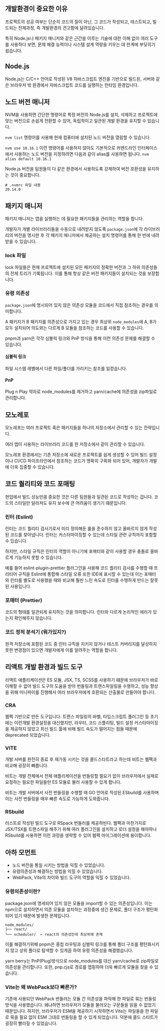 ## 개발환경이 중요한 이유

프로젝트의 성공 여부는 단순히 코드의 질이 아닌, 그 코드가 작성되고, 테스트되고, 빌드되는 전체과정, 즉 개발환경의 견고함에 달려있습니다.

특히 Node.js나 패키지 매니저와 같은 근간을 이루는 기술에 대한 이해 없이 여러 도구를 사용하다 보면, 문제 해결 능력이나 시스템 설계 역량을 키우는 데 한계에 부딪히기 쉽습니다.

## Node.js

Node.js는 C/C++ 언어로 작성된 V8 자바스크립트 엔진을 기반으로 빌드된, 서버와 같은 브라우저 밖 환경에서 자바스크립트 코드를 실행하는 런타임 환경입니다.

## 노드 버전 매니저

NVM을 사용하면 간단한 명령어로 특정 버전의 Node.js를 설치, 삭제하고 프로젝트에 맞는 버전으로 손쉽게 전환할 수 있어, 독립적이고 일관된 개발 환경을 유지할 수 있습니다.

`nvm list` 명령어를 사용해 현재 컴퓨터에 설치된 노드 버전을 열람할 수 있습니다.

`nvm use 18.16.1` 이런 명령어를 사용하지 않아도 기본적으로 커맨드라인 인터페이스에서 사용하는 노드 버전을 지정하려면 다음과 같이 alias를 사용하면 됩니다. `nvm alias default 18.16.1`

Node.js 버전을 팀원들이 다 같은 환경에서 사용하도록 강제하여 버전 호환성을 유지하는 것이 중요합니다.

```
# .nvmrc 파일 내용
20.14.0
```

## 패키지 매니저

패키지 매니저는 앱을 실행하는 데 필요한 패키지들을 관리하는 역할을 합니다.

개발자가 개별 라이브러리들을 수동으로 내려받지 않도록 `package.json`에 각 라이브러리의 버전을 명시한 후 각 패키지 매니저에서 제공하는 설치 명령어를 통해 한 번에 내려 받을 수 있습니다.

### lock 파일

lock 파일들은 현재 프로젝트에 설치된 모든 패키지의 정확한 버전과 그 하위 의존성들의 전체 트리가 기록됩니다. 이를 통해 항상 같은 버전 패키지들이 설치되는 것을 보장합니다.

### 유령 의존성

`package.json`에 명시되어 있지 않은 의존성 모듈을 코드에서 직접 참조하는 경우를 의미합니다.

A 패키지가 B 패키지를 의존성으로 가지고 있는 경우 최상위 `node_modules`에 A, B가 모두 설치되어 의도와는 다르게 B 모듈을 참조하는 코드를 사용할 수 있습니다.

pnpm과 yarn은 각각 심볼릭 링크와 PnP 방식을 통해 이런 의존성 문제를 해결할 수 있습니다.

#### 심볼릭 링크

파일 시스템 레벨에서 다른 파일/폴더를 가리키는 참조를 일컫습니다.

#### PnP

Plug n Play 약자로 node_modules를 제거하고 yarn/cache에 의존성을 zip파일로 관리합니다.

## 모노레포

모노레포는 여러 프로젝트 혹은 패키지들을 하나의 저장소에서 관리할 수 있는 전략입니다.

여러 앱이 사용하는 라이브러리 코드를 한 저장소에서 같이 관리할 수 있습니다.

모노레포 환경에서는 기존 저장소에 새로운 프로젝트를 쉽게 생성할 수 있어 빌드 설정이나 CI/CD 파이프라인에서 참조하는 코드가 명확히 구획화 되어 있어, 개발자가 개발에 더욱 집중할 수 있습니다.

## 코드 퀄리티와 코드 포매팅

현업에서 빌드 성능만큼 중요한 것은 다른 팀원들과 일관된 코드로 작성하는 겁니다. 코드의 스타일만 달라져도 유지 보수에 큰 어려움이 생기기 떄문입니다.

### 린터 (Eslint)

린터는 코드 퀄리티 검사기로서 미리 정의해둔 룰을 준수하지 않고 올바르지 않게 작성된 코드를 찾아냅니다. 린터는 커스터마이징할 수 있는데 스타일 관련 규칙까지 포함할 수 있습니다.

하지만, 스타일 규칙은 린터의 역할이 아니기에 포매터와 같이 사용할 경우 충돌로 올바르게 기능하지 못할 수 있습니다.

예를 들어 eslint-plugin-prettier 플러그인을 사용해 코드 퀄리티 검사를 수행할 때 프리티어 규칙을 Eslint에 통합해 스타일 오류 또한 IDE에 표시할 수 있는데 이는 포매터와 린터를 별도로 사용했을 때와 비교해 훨씬 느린 속도로 린터를 수행하게 만드는 잘못된 사용입니다.

### 포매터 (Prettier)

코드의 형태를 일관되게 유지하는 것을 의미합니다. 린터와 다르게 논리적인 에러가 있는지 확인해주지 않습니다.

### 코드 정적 분석기 (뭐가있지?)

원격 저장소에 포함된 코드 중 린터 규칙을 지키지 않거나 테스트 커버리지를 달성하지 못한 변경점이 있으면 개발자에게 이를 알려주는 역할을 합니다.

## 리액트 개발 환경과 빌드 도구

리액트 애플리케이션은 ES 모듈, JSX, TS, SCSS를 사용하기 떄문에 브라우저가 바로 이해할 수 없어 빌드 도구의 도움을 받아 번들링과 트랜스파일링을 수행하고, 성능 향상을 위해 미니파이를 진행해서 여러 브라우저에게 호환되는 산출물로 만들어야 합니다.

### CRA

웹팩 기반으로 만든 도구입니다. 트랜스 파일링의 바벨, 타입스크립트 플러그인 등 초기에는 이런개발 환경설정을 대신했지만, 라우터, 코드 스플리팅, 빌드 설정 커스타마이징을 제공하지 않았고 최신 빌드 툴에 비해 빌드 속도가 떨어지는 점들 때문에 deprecated 되었습니다.

### VITE

개발 서버를 완전히 종료 후 재가동 시키는 것을 콜드스타트라고 하는데 비트는 웹팩과 비교해 굉장히 빠릅니다.

비트는 개발 전체에서 전체 애플리케이션을 번들링할 필요가 없이 브라우저에서 실제로 요청하는 필요한 파일들만 ES 모듈로 불러 사용할 수 있게 합니다.

비트는 개발 서버에서 사전 번들링을 수행할 때 GO 언어로 작성된 ESbuild를 사용하며 이는 사전 번들링을 매우 빠른 속도로 가능하게 도와줍니다.

### RSbuild

러스트로 작성된 빌드 도구로 RSpack 번들러를 제공하빈다. 웹팩과 마찬가지로 JSX/TSX를 트랜스파일 해주기 위해 여러 플러그인을 설치하고 로더 설정을 해야하나 RSbuild를 사용하면 이런 과정을 생략할 수 있어 웹팩 마이그레이션에 용이합니다.

## 아하 모먼트

- 노드 버전을 통일 시키는 방법을 익힐 수 있었습니다.
- 유령의존성과 해결하는 방법을 익힐 수 있었습니다.
- WebPack, Vite의 차이와 빌드 도구의 역할을 익힐 수 있었습니다.

### 유령의존성이란?

package.json에 명세되어 있지 않은 모듈을 import할 수 있는 의존성입니다. 이는 npm으로 설치하면서 의존 모듈을 설치하는 과정중에 생긴 문제로, 폴더 구조가 평탄화 되어 있기 때문에 발생한 문제입니다.

```
node_modules/
├── react/
└── scheduler/  ← react의 의존성인데 최상위에 존재
```

이를 해결하기위해 pnpm은 중첩 라우팅과 심벌릭 링크를 통해 폴더 구조를 평탄화시키지 않고 상위 폴더로 탐색할 수 있게끔 하여 유령 의존성을 해결했습니다.

yarn berry는 PnP(Plug)방식으로 node_modules를 대신 yarn/cache로 zip파일로 의존성을 관리합니다. 또한, pnp.cjs로 경로를 맵핑하여 더욱 빠르게 모듈을 찾을 수 있습니다.

### Vite는 왜 WebPack보다 빠른가?

기존에 사용되던 WebPack 번들러는 모듈 간 의존성을 파악해 한 파일로 묶는 번들링 방식을 사용했습니다. 왜냐하면 브라우저가 모듈을 불러오는 구문들을 읽을 수 없었기 때문입니다. 하지만, 브라우저가 ESM을 제공하기 시작하면서 Vite는 파일들을 한 파일로 묶을 필요 없이 ESM 그대로 번들링을 할 수 있게 되었습니다. 덕분에 콜드 스타트가 굉장히 빨라질 수 있었습니다.
